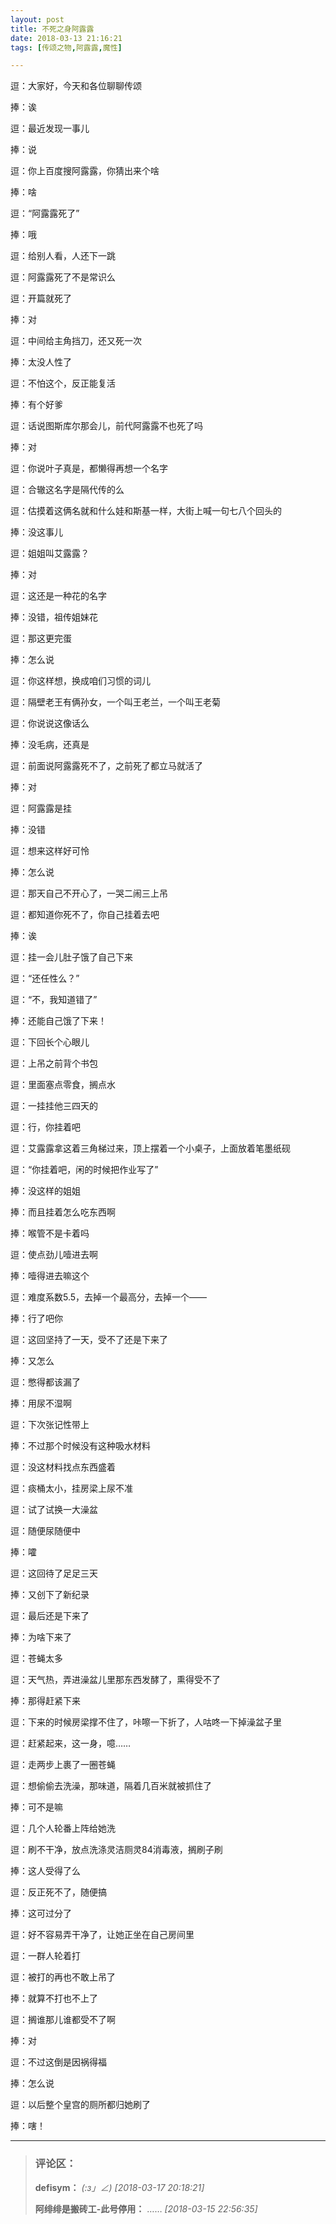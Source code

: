 ```yaml
---
layout: post
title: 不死之身阿露露
date: 2018-03-13 21:16:21
tags: [传颂之物,阿露露,魔性]

---
```

逗：大家好，今天和各位聊聊传颂

捧：诶

逗：最近发现一事儿

捧：说

逗：你上百度搜阿露露，你猜出来个啥

捧：啥

逗：“阿露露死了”

捧：哦

逗：给别人看，人还下一跳

逗：阿露露死了不是常识么

逗：开篇就死了

捧：对

逗：中间给主角挡刀，还又死一次

捧：太没人性了

逗：不怕这个，反正能复活

捧：有个好爹

逗：话说图斯库尔那会儿，前代阿露露不也死了吗

捧：对

逗：你说叶子真是，都懒得再想一个名字

逗：合辙这名字是隔代传的么

逗：估摸着这俩名就和什么娃和斯基一样，大街上喊一句七八个回头的

捧：没这事儿

逗：姐姐叫艾露露？

捧：对

逗：这还是一种花的名字

捧：没错，祖传姐妹花

逗：那这更完蛋

捧：怎么说

逗：你这样想，换成咱们习惯的词儿

逗：隔壁老王有俩孙女，一个叫王老兰，一个叫王老菊

逗：你说说这像话么

捧：没毛病，还真是

逗：前面说阿露露死不了，之前死了都立马就活了

捧：对

逗：阿露露是挂

捧：没错

逗：想来这样好可怜

捧：怎么说

逗：那天自己不开心了，一哭二闹三上吊

逗：都知道你死不了，你自己挂着去吧

捧：诶

逗：挂一会儿肚子饿了自己下来

逗：“还任性么？”

逗：“不，我知道错了”

捧：还能自己饿了下来！

逗：下回长个心眼儿

逗：上吊之前背个书包

逗：里面塞点零食，搁点水

逗：一挂挂他三四天的

逗：行，你挂着吧

逗：艾露露拿这着三角梯过来，顶上摆着一个小桌子，上面放着笔墨纸砚

逗：“你挂着吧，闲的时候把作业写了”

捧：没这样的姐姐

捧：而且挂着怎么吃东西啊

捧：喉管不是卡着吗

逗：使点劲儿噎进去啊

捧：噎得进去嘛这个

逗：难度系数5.5，去掉一个最高分，去掉一个——

捧：行了吧你

逗：这回坚持了一天，受不了还是下来了

捧：又怎么

逗：憋得都该漏了

捧：用尿不湿啊

逗：下次张记性带上

捧：不过那个时候没有这种吸水材料

逗：没这材料找点东西盛着

逗：痰桶太小，挂房梁上尿不准

逗：试了试换一大澡盆

逗：随便尿随便中

捧：嚯

逗：这回待了足足三天

捧：又创下了新纪录

逗：最后还是下来了

捧：为啥下来了

逗：苍蝇太多

逗：天气热，弄进澡盆儿里那东西发酵了，熏得受不了

捧：那得赶紧下来

逗：下来的时候房梁撑不住了，咔嚓一下折了，人咕咚一下掉澡盆子里

逗：赶紧起来，这一身，噫……

逗：走两步上裹了一圈苍蝇

逗：想偷偷去洗澡，那味道，隔着几百米就被抓住了

捧：可不是嘛

逗：几个人轮番上阵给她洗

逗：刷不干净，放点洗涤灵洁厕灵84消毒液，搁刷子刷

捧：这人受得了么

逗：反正死不了，随便搞

捧：这可过分了

逗：好不容易弄干净了，让她正坐在自己房间里

逗：一群人轮着打

逗：被打的再也不敢上吊了

捧：就算不打也不上了

逗：搁谁那儿谁都受不了啊

捧：对

逗：不过这倒是因祸得福

捧：怎么说

逗：以后整个皇宫的厕所都归她刷了

捧：嗐！

---
> ### 评论区：
>**defisym：** _(:з」∠)_  *[2018-03-17 20:18:21]*
>
>**阿绯绯是搬砖工-此号停用：** ……  *[2018-03-15 22:56:35]*
>
>